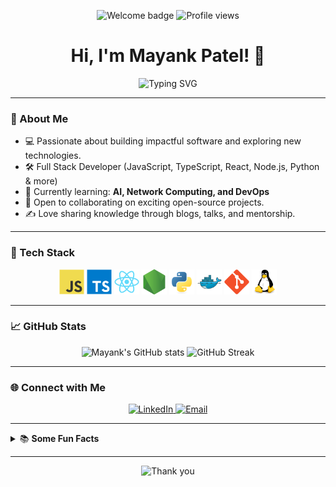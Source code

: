 <!--
Hi there 👋 I'm Mayank Patel!
-->

<p align="center">
  <img src="https://img.shields.io/badge/Welcome-visitor-brightgreen?style=for-the-badge" alt="Welcome badge"/>
  <img src="https://komarev.com/ghpvc/?username=Mayank-Patel-7&style=for-the-badge&color=blue" alt="Profile views"/>
</p>

<h1 align="center">Hi, I'm Mayank Patel! 🚀</h1>

<p align="center">
  <img src="https://readme-typing-svg.demolab.com?font=Fira+Code&size=25&pause=1000&color=1D976C&center=true&width=435&lines=Full+Stack+Developer;Open+Source+Enthusiast;Lifelong+Learner;Tech+Explorer+%F0%9F%9A%80" alt="Typing SVG" />
</p>

---

### 🌟 About Me

- 💻 Passionate about building impactful software and exploring new technologies.
- 🛠️ Full Stack Developer (JavaScript, TypeScript, React, Node.js, Python & more)
- 🌱 Currently learning: **AI, Network Computing, and DevOps**
- 🤝 Open to collaborating on exciting open-source projects.
- ✍️ Love sharing knowledge through blogs, talks, and mentorship.

---

### 🧰 Tech Stack

<p align="center">
  <img src="https://raw.githubusercontent.com/devicons/devicon/master/icons/javascript/javascript-original.svg" alt="JS" width="40" height="40"/>
  <img src="https://raw.githubusercontent.com/devicons/devicon/master/icons/typescript/typescript-original.svg" alt="TS" width="40" height="40"/>
  <img src="https://raw.githubusercontent.com/devicons/devicon/master/icons/react/react-original.svg" alt="React" width="40" height="40"/>
  <img src="https://raw.githubusercontent.com/devicons/devicon/master/icons/nodejs/nodejs-original.svg" alt="Node.js" width="40" height="40"/>
  <img src="https://raw.githubusercontent.com/devicons/devicon/master/icons/python/python-original.svg" alt="Python" width="40" height="40"/>
  <img src="https://raw.githubusercontent.com/devicons/devicon/master/icons/docker/docker-original.svg" alt="Docker" width="40" height="40"/>
  <img src="https://raw.githubusercontent.com/devicons/devicon/master/icons/git/git-original.svg" alt="Git" width="40" height="40"/>
  <img src="https://raw.githubusercontent.com/devicons/devicon/master/icons/linux/linux-original.svg" alt="Linux" width="40" height="40"/>
</p>

---

### 📈 GitHub Stats

<p align="center">
  <img src="https://github-readme-stats.vercel.app/api?username=Mayank-Patel-7&show_icons=true&theme=radical" alt="Mayank's GitHub stats" height="180"/>
  <img src="https://github-readme-streak-stats.herokuapp.com/?user=Mayank-Patel-7&theme=radical" alt="GitHub Streak" height="180"/>
</p>

---

### 🌐 Connect with Me

<p align="center">
  <a href="[linkedin.com/in/mayank-patel-833776286](https://www.linkedin.com/in/mayank-patel-833776286?lipi=urn%3Ali%3Apage%3Ad_flagship3_profile_view_base_contact_details%3BBsG2%2F4UJQZGA8npOnCxDJw%3D%3D)" target="_blank">
    <img src="https://img.shields.io/badge/LinkedIn-blue?style=for-the-badge&logo=linkedin" alt="LinkedIn"/>
  </a>
  <a href="mailto:27.mayankpatel@gmail.com">
    <img src="https://img.shields.io/badge/Email-red?style=for-the-badge&logo=gmail&logoColor=white" alt="Email"/>
  </a>
<!--   <a href="mayank-patel-7.github.io/Mayank_Portfolio/" target="_blank">
    <img src="https://img.shields.io/badge/Email-red?style=for-the-badge&logo=gmail&logoColor=white" alt="Portfolio"/>
  </a> -->
</p>

---

<details>
  <summary>📚 <b>Some Fun Facts</b></summary>
  <ul>
    <li>⚡ I love hackathons and coding challenges</li>
    <li>🎨 Hobbyist designer and UI/UX enthusiast</li>
    <li>🌏 Always excited to meet fellow techies around the globe!</li>
  </ul>
</details>

---

<p align="center">
  <img src="https://readme-typing-svg.demolab.com?font=Fira+Code&size=22&pause=1000&color=F78C6C&center=true&width=435&lines=Thanks+for+visiting+my+profile!+%F0%9F%91%8B" alt="Thank you" />
</p>

